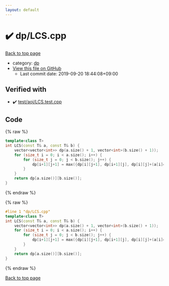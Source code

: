 ```yaml
---
layout: default
---
```


<!-- mathjax config similar to math.stackexchange -->
<script type="text/javascript" async
  src="https://cdnjs.cloudflare.com/ajax/libs/mathjax/2.7.5/MathJax.js?config=TeX-MML-AM_CHTML">
</script>
<script type="text/x-mathjax-config">
  MathJax.Hub.Config({
    TeX: { equationNumbers: { autoNumber: "AMS" }},
    tex2jax: {
      inlineMath: [ ['$','$'] ],
      processEscapes: true
    },
    "HTML-CSS": { matchFontHeight: false },
    displayAlign: "left",
    displayIndent: "2em"
  });
</script>

<script type="text/javascript" src="https://cdnjs.cloudflare.com/ajax/libs/jquery/3.4.1/jquery.min.js"></script>
<script src="https://cdn.jsdelivr.net/npm/jquery-balloon-js@1.1.2/jquery.balloon.min.js" integrity="sha256-ZEYs9VrgAeNuPvs15E39OsyOJaIkXEEt10fzxJ20+2I=" crossorigin="anonymous"></script>
<script type="text/javascript" src="../../assets/js/copy-button.js"></script>
<link rel="stylesheet" href="../../assets/css/copy-button.css" />


# :heavy_check_mark: dp/LCS.cpp

<a href="../../index.html">Back to top page</a>

* category: <a href="../../index.html#95687afb5d9a2a9fa39038f991640b0c">dp</a>
* <a href="{{ site.github.repository_url }}/blob/master/dp/LCS.cpp">View this file on GitHub</a>
    - Last commit date: 2019-09-20 18:44:08+09:00




## Verified with

* :heavy_check_mark: <a href="../../verify/test/aoj/LCS.test.cpp.html">test/aoj/LCS.test.cpp</a>


## Code

<a id="unbundled"></a>
{% raw %}
```cpp
template<class T>
int LCS(const T& a, const T& b) {
	vector<vector<int>> dp(a.size() + 1, vector<int>(b.size() + 1));
	for (size_t i = 0; i < a.size(); i++) {
		for (size_t j = 0; j < b.size(); j++) {
			dp[i+1][j+1] = max({dp[i][j+1], dp[i+1][j], dp[i][j]+(a[i]==b[j])});
		}
	}
	return dp[a.size()][b.size()];
}
```
{% endraw %}

<a id="bundled"></a>
{% raw %}
```cpp
#line 1 "dp/LCS.cpp"
template<class T>
int LCS(const T& a, const T& b) {
	vector<vector<int>> dp(a.size() + 1, vector<int>(b.size() + 1));
	for (size_t i = 0; i < a.size(); i++) {
		for (size_t j = 0; j < b.size(); j++) {
			dp[i+1][j+1] = max({dp[i][j+1], dp[i+1][j], dp[i][j]+(a[i]==b[j])});
		}
	}
	return dp[a.size()][b.size()];
}
```
{% endraw %}

<a href="../../index.html">Back to top page</a>

